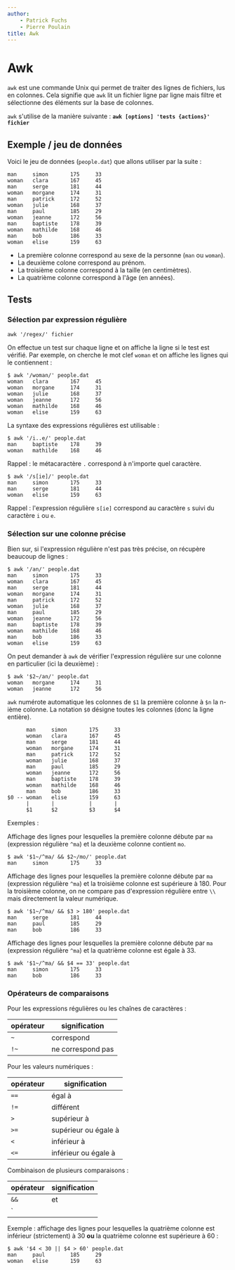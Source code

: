 ```yaml
---
author:
    - Patrick Fuchs
    - Pierre Poulain
title: Awk
---
```


# Awk

`awk` est une commande Unix qui permet de traiter des lignes de fichiers, lus en colonnes. Cela signifie que `awk` lit un fichier ligne par ligne mais filtre et sélectionne des éléments sur la base de colonnes.

`awk` s'utilise de la manière suivante : **`awk [options] 'tests {actions}' fichier`**


## Exemple / jeu de données

Voici le jeu de données (`people.dat`) que allons utiliser par la suite :

```
man     simon       175     33
woman   clara       167     45
man     serge       181     44
woman   morgane     174     31
man     patrick     172     52
woman   julie       168     37
man     paul        185     29
woman   jeanne      172     56
man     baptiste    178     39
woman   mathilde    168     46
man     bob         186     33
woman   elise       159     63
```

- La première colonne correspond au sexe de la personne (`man` ou `woman`).
- La deuxième colone correspond au prénom.
- La troisième colonne correspond à la taille (en centimètres).
- La quatrième colonne correspond à l'âge (en années).


## Tests

### Sélection par expression régulière

`awk '/regex/' fichier`

On effectue un test sur chaque ligne et on affiche la ligne si le test est vérifié. Par exemple, on cherche le mot clef `woman` et on affiche les lignes qui le contiennent :

```
$ awk '/woman/' people.dat
woman   clara       167     45
woman   morgane     174     31
woman   julie       168     37
woman   jeanne      172     56
woman   mathilde    168     46
woman   elise       159     63
```

La syntaxe des expressions régulières est utilisable :

```
$ awk '/i..e/' people.dat
man     baptiste    178     39
woman   mathilde    168     46
```

Rappel : le métacaractère `.` correspond à n'importe quel caractère.


```
$ awk '/s[ie]/' people.dat
man     simon       175     33
man     serge       181     44
woman   elise       159     63
```

Rappel : l'expression régulière `s[ie]` correspond au caractère `s` suivi du caractère `i` ou `e`.

### Sélection sur une colonne précise

Bien sur, si l'expression régulière n'est pas très précise, on récupère beaucoup de lignes :

```
$ awk '/an/' people.dat
man     simon       175     33
woman   clara       167     45
man     serge       181     44
woman   morgane     174     31
man     patrick     172     52
woman   julie       168     37
man     paul        185     29
woman   jeanne      172     56
man     baptiste    178     39
woman   mathilde    168     46
man     bob         186     33
woman   elise       159     63
```

On peut demander à `awk` de vérifier l'expression régulière sur une colonne en particulier (ici la deuxième) :

```
$ awk '$2~/an/' people.dat 
woman   morgane     174     31
woman   jeanne      172     56
```


`awk` numérote automatique les colonnes de `$1` la première colonne à `$n` la n-ième colonne. La notation `$0` désigne toutes les colonnes (donc la ligne entière).

```
      man     simon       175     33
      woman   clara       167     45
      man     serge       181     44
      woman   morgane     174     31
      man     patrick     172     52
      woman   julie       168     37
      man     paul        185     29
      woman   jeanne      172     56
      man     baptiste    178     39
      woman   mathilde    168     46
      man     bob         186     33
$0 -- woman   elise       159     63
      |       |           |       | 
      $1      $2          $3      $4
```

Exemples : 

Affichage des lignes pour lesquelles la première colonne débute par `ma` (expression régulière `^ma`) et la deuxième colonne contient `mo`.

```
$ awk '$1~/^ma/ && $2~/mo/' people.dat
man     simon       175     33
```

Affichage des lignes pour lesquelles la première colonne débute par `ma` (expression régulière `^ma`) et la troisième colonne est supérieure à 180. Pour la troisième colonne, on ne compare pas d'expression régulière entre `\\` mais directement la valeur numérique.

```
$ awk '$1~/^ma/ && $3 > 180' people.dat
man     serge       181     44
man     paul        185     29
man     bob         186     33
```

Affichage des lignes pour lesquelles la première colonne débute par `ma` (expression régulière `^ma`) et la quatrième colonne est égale à 33.

```
$ awk '$1~/^ma/ && $4 == 33' people.dat
man     simon       175     33
man     bob         186     33
```


### Opérateurs de comparaisons

Pour les expressions régulières ou les chaînes de caractères :

| opérateur | signification     |
|-----------|-------------------|
| `~`       | correspond        |
| `!~`      | ne correspond pas |

Pour les valeurs numériques :

| opérateur | signification        |
|-----------|----------------------|
| `==`      | égal à               |
| `!=`      | différent            |
| `>`       | supérieur à          |
| `>=`      | supérieur ou égale à |
| `<`       | inférieur à          |
| `<=`      | inférieur ou égale à |

Combinaison de plusieurs comparaisons :

| opérateur | signification |
|-----------|---------------|
| `&&`      | et            |
| `||`      | ou            |


Exemple : affichage des lignes pour lesquelles la quatrième colonne est inférieur (strictement) à 30 **ou** la quatrième colonne est supérieure à 60 :

```
$ awk '$4 < 30 || $4 > 60' people.dat
man     paul        185     29
woman   elise       159     63
```

